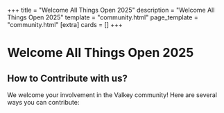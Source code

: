 +++
title = "Welcome All Things Open 2025"
description = "Welcome All Things Open 2025"
template = "community.html"
page_template = "community.html"
[extra]
cards = []
+++

# Welcome All Things Open 2025
## How to Contribute with us?
We welcome your involvement in the Valkey community! Here are several ways you can contribute:
